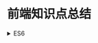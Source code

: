 # 前端知识点总结

<details>
<summary>ES6</summary>

1. [for in 和 for of 与Iterator](./src/ES6/)
2. asdf 
</details>